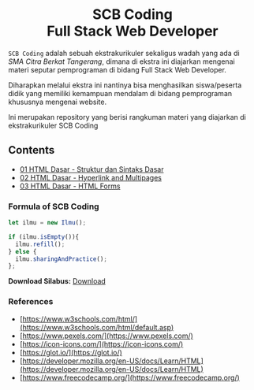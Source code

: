 <h1 align="center">SCB Coding <br>Full Stack Web Developer</h1>

`SCB Coding` adalah sebuah ekstrakurikuler sekaligus wadah yang ada di *SMA Citra Berkat Tangerang*, dimana di ekstra ini diajarkan mengenai materi seputar pemprograman
di bidang Full Stack Web Developer. 

Diharapkan melalui ekstra ini nantinya bisa menghasilkan siswa/peserta didik yang memiliki kemampuan mendalam di bidang pemprograman khususnya mengenai website.

Ini merupakan repository yang berisi rangkuman materi yang diajarkan di ekstrakurikuler SCB Coding


## Contents
* [01 HTML Dasar - Struktur dan Sintaks Dasar](https://github.com/Juwono136/SCB_Coding/tree/master/01%20HTML%20Dasar%20-%20Struktur%20dan%20Sintaks%20Dasar)
* [02 HTML Dasar - Hyperlink and Multipages](https://github.com/Juwono136/SCB_Coding/tree/master/02%20HTML%20Dasar%20-%20Hyperlink%20and%20Multipages)
* [03 HTML Dasar - HTML Forms](https://github.com/Juwono136/SCB_Coding/tree/master/03%20HTML%20Dasar%20-%20HTML%20Forms)



### Formula of SCB Coding
```javascript
let ilmu = new Ilmu();

if (ilmu.isEmpty()){
  ilmu.refill();
} else {
  ilmu.sharingAndPractice();
};
```

**Download Silabus:** [Download](https://drive.google.com/file/d/1vU1xMBY2iEVN1FsZQ2knATHiXbzaQLPP/view?usp=sharing)

### References
* [https://www.w3schools.com/html/](https://www.w3schools.com/html/default.asp)
* [https://www.pexels.com/](https://www.pexels.com/)
* [https://icon-icons.com/](https://icon-icons.com/)
* [https://glot.io/](https://glot.io/)
* [https://developer.mozilla.org/en-US/docs/Learn/HTML](https://developer.mozilla.org/en-US/docs/Learn/HTML)
* [https://www.freecodecamp.org/](https://www.freecodecamp.org/)
